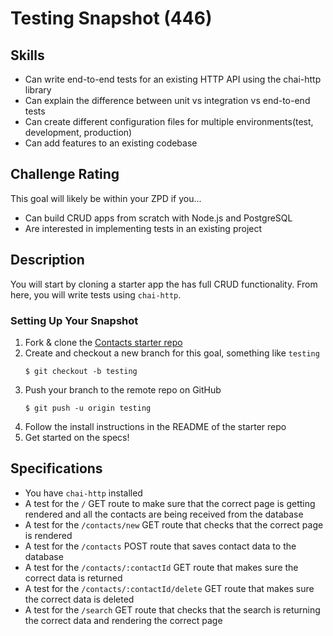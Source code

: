 # Testing Snapshot (446)

## Skills

- Can write end-to-end tests for an existing HTTP API using the chai-http library
- Can explain the difference between unit vs integration vs end-to-end tests
- Can create different configuration files for multiple environments(test, development, production)
- Can add features to an existing codebase

## Challenge Rating

This goal will likely be within your ZPD if you...

- Can build CRUD apps from scratch with Node.js and PostgreSQL
- Are interested in implementing tests in an existing project

## Description

You will start by cloning a starter app the has full CRUD functionality. From here, you will write tests using `chai-http`.

### Setting Up Your Snapshot

1. Fork & clone the [Contacts starter repo](https://github.com/GuildCrafts/contacts-snapshot-starter)
1. Create and checkout a new branch for this goal, something like `testing`
    ```
    $ git checkout -b testing
    ```
1. Push your branch to the remote repo on GitHub
    ```
    $ git push -u origin testing
    ```
1. Follow the install instructions in the README of the starter repo
1. Get started on the specs!

## Specifications

- You have `chai-http` installed
- A test for the `/` GET route to make sure that the correct page is getting rendered and all the contacts are being received from the database
- A test for the `/contacts/new` GET route that checks that the correct page is rendered
- A test for the `/contacts` POST route that saves contact data to the database
- A test for the `/contacts/:contactId` GET route that makes sure the correct data is returned
- A test for the `/contacts/:contactId/delete` GET route that makes sure the correct data is deleted
- A test for the `/search` GET route that checks that the search is returning the correct data and rendering the correct page
